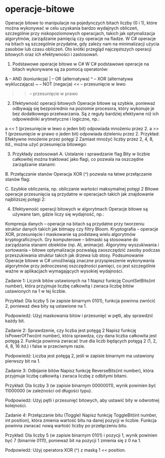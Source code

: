 # operacje-bitowe
Operacje bitowe to manipulacje na pojedynczych bitach liczby (0 i 1), które można wykonywać w celu uzyskania bardzo wydajnych obliczeń, szczególnie przy niskopoziomowych operacjach, takich jak optymalizacja algorytmów, zarządzanie pamięcią czy operacje na fladze. W C# operacje na bitach są szczególnie przydatne, gdy zależy nam na minimalizacji użycia zasobów lub czasu obliczeń. Oto krótki przegląd najczęstszych operacji bitowych oraz ich efektywności i zastosowań.

1. Podstawowe operacje bitowe w C#
W C# podstawowe operacje na bitach wykonywane są za pomocą operatorów:

& – AND (koniunkcja)
| – OR (alternatywa)
^ – XOR (alternatywa wykluczająca)
~ – NOT (negacja)
<< – przesunięcie w lewo
>> – przesunięcie w prawo


2. Efektywność operacji bitowych
Operacje bitowe są szybkie, ponieważ odbywają się bezpośrednio na poziomie procesora, który wykonuje je bez dodatkowego przetwarzania. Są z reguły bardziej efektywne niż ich odpowiedniki arytmetyczne i logiczne, np.:

a << 1 (przesunięcie w lewo o jeden bit) odpowiada mnożeniu przez 2.
a >> 1 (przesunięcie w prawo o jeden bit) odpowiada dzieleniu przez 2.
Przykład: Efektywne mnożenie przez potęgi 2
Zamiast mnożyć liczby przez 2, 4, 8, itd., można użyć przesunięcia bitowego:




3. Przykłady zastosowań
A. Ustalanie i sprawdzanie flag
Bity w liczbie całkowitej można traktować jako flagi, co pozwala na oszczędne zarządzanie stanami:


B. Przełączanie stanów
Operacja XOR (^) pozwala na łatwe przełączanie stanów flag:




C. Szybkie obliczenia, np. obliczanie wartości maksymalnej potęgi 2
Bitowe operacje przesunięcia są przydatne w operacjach takich jak znajdowanie najbliższej potęgi 2:




4. Efektywność operacji bitowych w algorytmach
Operacje bitowe są używane tam, gdzie liczy się wydajność, np.:

Kompresja danych – operacje na bitach są przydatne przy tworzeniu struktur danych takich jak bitmapy czy filtry Bloom.
Kryptografia – operacje XOR, przesunięcie i maskowanie są podstawą wielu algorytmów kryptograficznych.
Gry komputerowe – bitmaski są stosowane do zarządzania stanami obiektów (np. AI, animacje).
Algorytmy wyszukiwania i sortowania – bitowe optymalizacje pozwalają zaoszczędzić zasoby podczas przeszukiwania struktur takich jak drzewa lub stosy.
Podsumowanie
Operacje bitowe w C# umożliwiają znaczne przyspieszenie wykonywania algorytmów przy jednoczesnej oszczędności pamięci, co jest szczególnie ważne w aplikacjach wymagających wysokiej wydajności.



Zadanie 1: Licznik bitów ustawionych na 1
Napisz funkcję CountSetBits(int number), która przyjmuje liczbę całkowitą i zwraca liczbę bitów ustawionych na 1 w tej liczbie.

Przykład: Dla liczby 5 (w zapisie binarnym 0101), funkcja powinna zwrócić 2, ponieważ dwa bity są ustawione na 1.

Podpowiedź: Użyj maskowania bitów i przesunięć w pętli, aby sprawdzić każdy bit.

Zadanie 2: Sprawdzenie, czy liczba jest potęgą 2
Napisz funkcję IsPowerOfTwo(int number), która sprawdza, czy dana liczba całkowita jest potęgą 2. Funkcja powinna zwracać true dla liczb będących potęgą 2 (1, 2, 4, 8, 16 itd.) i false w przeciwnym razie.

Podpowiedź: Liczba jest potęgą 2, jeśli w zapisie binarnym ma ustawiony pierwszy bit na 1.


Zadanie 3: Odbijanie bitów
Napisz funkcję ReverseBits(int number), która przyjmuje liczbę całkowitą i zwraca liczbę z odbitymi bitami.

Przykład: Dla liczby 3 (w zapisie binarnym 00000011), wynik powinien być 11000000 (w zależności od długości typu).

Podpowiedź: Użyj pętli i przesunięć bitowych, aby ustawić bity w odwrotnej kolejności.


Zadanie 4: Przełączanie bitu (Toggle)
Napisz funkcję ToggleBit(int number, int position), która zmienia wartość bitu na danej pozycji w liczbie. Funkcja powinna zwracać nową wartość liczby po przełączeniu bitu.

Przykład: Dla liczby 5 (w zapisie binarnym 0101) i pozycji 1, wynik powinien być 7 (binarnie 0111), ponieważ bit na pozycji 1 zmienia się z 0 na 1.

Podpowiedź: Użyj operatora XOR (^) z maską 1 << position.
